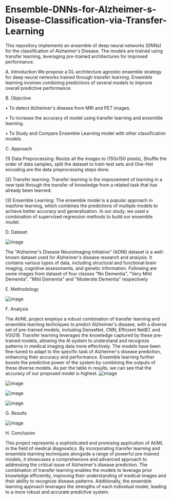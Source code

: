 # Ensemble-DNNs-for-Alzheimer-s-Disease-Classification-via-Transfer-Learning
This repository implements an ensemble of deep neural networks (DNNs) for the classification of Alzheimer's Disease. The models are trained using transfer learning, leveraging pre-trained architectures for improved performance.


A.	Introduction
We propose a DL-architecture agnostic ensemble strategy for deep neural networks trained through transfer learning. Ensemble learning involves combining predictions of several models to improve overall predictive performance.

B. Objective

• To detect Alzheimer's disease from MRI and PET images.

•	To increase the accuracy of model using transfer learning and ensemble learning.

• To Study and Compare Ensemble Learning model with other classification models.

C. Approach

(1) Data Preprocessing: Resize all the images to (150x150 pixels), Shuffle the order of data samples, split the dataset to train-test sets and One-Hot encoding are the data preprocessing steps done.

(2) Transfer learning: Transfer learning is the improvement of learning in a new task through the transfer of knowledge from a related task that has already been learned.

(3) Ensemble Learning: The ensemble model is a popular approach in machine learning, which combines the predictions of multiple models to achieve better accuracy and generalization. In our study, we used a combination of supervised regression methods to build our ensemble model.


D. Dataset

![image](https://github.com/PranavNahe/Ensemble-DNNs-for-Alzheimer-s-Disease-Classification-via-Transfer-Learning/assets/81244950/0e9b1d5b-e18c-4ba4-a8a0-530c3634b490)


The "Alzheimer's Disease Neuroimaging Initiative" (ADNI) dataset is a well-known dataset used for Alzheimer's disease research and analysis. It contains various types of data, including structural and functional brain imaging, cognitive assessments, and genetic information. Following are some images from dataset of four classes "No Dementia", "Very Mild Dementia", "Mild Dementia" and "Moderate Dementia" respectively


E. Methodology


![image](https://github.com/PranavNahe/Ensemble-DNNs-for-Alzheimer-s-Disease-Classification-via-Transfer-Learning/assets/81244950/928cc1c4-9a12-4f4a-9d5c-68fb13839742)



F. Analysis

The AI/ML project employs a robust combination of transfer learning and ensemble learning techniques to predict Alzheimer's disease, with a diverse set of pre-trained models, including DenseNet, CNN, Efficient NetB7, and VGG19. Transfer learning leverages the knowledge captured by these pre-trained models, allowing the Al system to understand and recognize patterns in medical imaging data more effectively. The models have been fine-tuned to adapt to the specific task of Alzheimer's disease prediction, enhancing their accuracy and performance.
Ensemble learning further boosts the predictive power of the system by combining the outputs of these diverse models. As per the table in results, we can see that the accuracy of our proposed model is highest.
![image](https://github.com/PranavNahe/Ensemble-DNNs-for-Alzheimer-s-Disease-Classification-via-Transfer-Learning/assets/81244950/9bedbb67-18e9-48bb-981b-f13a6b020927)

![image](https://github.com/PranavNahe/Ensemble-DNNs-for-Alzheimer-s-Disease-Classification-via-Transfer-Learning/assets/81244950/2e8a1e10-fa2e-4dd7-a6e7-8dfca91def98)

![image](https://github.com/PranavNahe/Ensemble-DNNs-for-Alzheimer-s-Disease-Classification-via-Transfer-Learning/assets/81244950/162d88d0-3567-4671-b4e4-0e52ecbc47c8)

![image](https://github.com/PranavNahe/Ensemble-DNNs-for-Alzheimer-s-Disease-Classification-via-Transfer-Learning/assets/81244950/d447fc28-b565-4f05-be07-3133929fb2f1)



G. Results

![image](https://github.com/PranavNahe/Ensemble-DNNs-for-Alzheimer-s-Disease-Classification-via-Transfer-Learning/assets/81244950/3b6c5c3b-6529-4e01-b0f1-4a48eac08a4b)



H. Conclusion

This project represents a sophisticated and promising application of AI/ML in the field of medical diagnostics. By incorporating transfer learning and ensemble learning techniques alongside a range of powerful pre-trained models, it showcases a comprehensive and advanced approach to addressing the critical issue of Alzheimer's disease prediction. The combination of transfer learning enables the models to leverage prior knowledge efficiently, improving their understanding of medical images and their ability to recognize disease patterns. Additionally, the ensemble learning approach leverages the strengths of each individual model, leading to a more robust and accurate predictive system.
